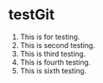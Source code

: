# testGit

1. This is for testing.
2. This is second testing.
3. This is third testing.
4. This is fourth testing.
6. This is sixth testing.
